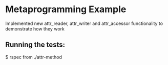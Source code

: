 Metaprogramming Example
=======================

Implemented new attr_reader, attr_writer and attr_accessor functionality to demonstrate how they work

Running the tests:
------------------
$ rspec from ./attr-method